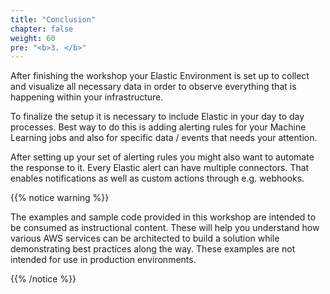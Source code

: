 ```yaml
---
title: "Conclusion"
chapter: false
weight: 60
pre: "<b>3. </b>"
---
```


After finishing the workshop your Elastic Environment is set up to collect and visualize all necessary data in order to observe everything that is happening within your infrastructure.

To finalize the setup it is necessary to include Elastic in your day to day processes. Best way to do this is adding alerting rules for your Machine Learning jobs and also for specific data / events that needs your attention.

After setting up your set of alerting rules you might also want to automate the response to it. Every Elastic alert can have multiple connectors. That enables notifications as well as custom actions through e.g. webhooks.


{{% notice warning %}}
<p style='text-align: left;'>
The examples and sample code provided in this workshop are intended to be consumed as instructional content. These will help you understand how various AWS services can be architected to build a solution while demonstrating best practices along the way. These examples are not intended for use in production environments.
</p>
{{% /notice %}}
